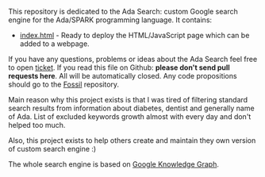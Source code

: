 This repository is dedicated to the Ada Search: custom Google search engine
for the Ada/SPARK programming language. It contains:

* [index.html](index.html) - Ready to deploy the HTML/JavaScript page which can
  be added to a webpage.

If you have any questions, problems or ideas about the Ada Search feel free to
open [ticket](https://www.laeran.pl/repositories/adasearch/tktnew). If you read
this file on Github: **please don't send pull requests here**. All will be
automatically closed. Any code propositions should go to the [Fossil](https://www.laeran.pl/repositories/adasearch)
repository.

Main reason why this project exists is that I was tired of filtering standard
search results from information about diabetes, dentist and generally name of
Ada. List of excluded keywords growth almost with every day and don't helped
too much.

Also, this project exists to help others create and maintain they own version
of custom search engine :)

The whole search engine is based on [Google Knowledge Graph](https://en.wikipedia.org/wiki/Knowledge_Graph).

